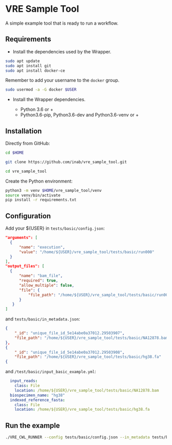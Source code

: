# VRE Sample Tool

A simple example tool that is ready to run a workflow.

## Requirements

* Install the dependencies used by the Wrapper.

```bash
sudo apt update
sudo apt install git
sudo apt install docker-ce
```

Remember to add your username to the `docker` group.

 ```bash
 sudo usermod -a -G docker $USER
 ```
 
* Install the Wrapper dependencies.

    - Python 3.6 or +
    - Python3.6-pip, Python3.6-dev and Python3.6-venv or +

## Installation

Directly from GitHub:

```bash
cd $HOME

git clone https://github.com/inab/vre_sample_tool.git

cd vre_sample_tool
```

Create the Python environment:

```bash
python3 -m venv $HOME/vre_sample_tool/venv
source venv/bin/activate
pip install -r requirements.txt
```

## Configuration

Add your ${USER} in `tests/basic/config.json`:

```json 
"arguments": [
  {
      "name": "execution",
      "value": "/home/${USER}/vre_sample_tool/tests/basic/run000"
  }
],
"output_files": [
  {
      "name": "bam_file",
      "required": true,
      "allow_multiple": false,
      "file": {
          "file_path": "/home/${USER}/vre_sample_tool/tests/basic/run000/A.bam"
      }
   }
]
```
and `tests/basic/in_metadata.json`:

```json 
{
    "_id": "unique_file_id_5e14abe0a37012.29503907",
    "file_path": "/home/${USER}/vre_sample_tool/tests/basic/NA12878.bam"
},
{
    "_id": "unique_file_id_5e14abe0a37012.29503908",
    "file_path": "/home/${USER}/vre_sample_tool/tests/basic/hg38.fa"
{
``` 
and `/test/basic/input_basic_example.yml`:

```yaml 
  input_reads: 
    class: File
    location: /home/${USER}/vre_sample_tool/tests/basic/NA12878.bam
  biospecimen_name: "hg38"
  indexed_reference_fasta:
    class: File 
    location: /home/${USER}/vre_sample_tool/tests/basic/hg38.fa
```
## Run the example
```bash
./VRE_CWL_RUNNER --config tests/basic/config.json --in_metadata tests/basic/in_metadata.json --out_metadata out_metadata.json --log_file VRE_CWL_RUNNER.log
```
